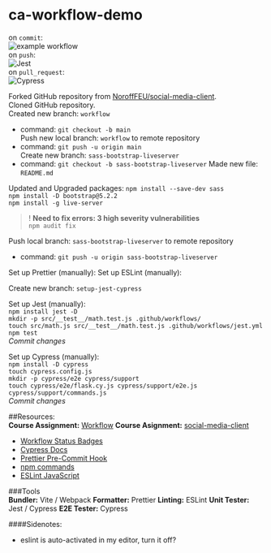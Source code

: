 # ca-workflow-demo

on `commit`:  
![example workflow](https://github.com/github/docs/actions/workflows/main.yml/badge.svg)  
on `push`:    
![Jest](https://github.com/siljeangelvik/hello-jest-github-actions/actions/workflows/jest.yml/badge.svg)  
on `pull_request`:    
![Cypress](https://github.com/siljeangelvik/hello-jest-github-actions/actions/workflows/cypress.yml/badge.svg)

Forked GitHub repository from [NoroffFEU/social-media-client](https://github.com/NoroffFEU/social-media-client).  
Cloned GitHub repository.  
Created new branch: `workflow`

- command: `git checkout -b main`  
  Push new local branch: `workflow` to remote repository
- command: `git push -u origin main`  
  Create new branch: `sass-bootstrap-liveserver`
- command: `git checkout -b sass-bootstrap-liveserver`
  Made new file: `README.md`

Updated and Upgraded packages:
`npm install --save-dev sass`  
`npm install -D bootstrap@5.2.2`  
`npm install -g live-server`
> ! **Need to fix errors: 3 high severity vulnerabilities**  
`npm audit fix`

Push local branch: `sass-bootstrap-liveserver` to remote repository

- command: `git push -u origin sass-bootstrap-liveserver`

Set up Prettier (manually):
Set up ESLint (manually):

Create new branch: `setup-jest-cypress`

Set up Jest (manually):  
`npm install jest -D`  
`mkdir -p src/__test__/math.test.js .github/workflows/`  
`touch src/math.js src/__test__/math.test.js .github/workflows/jest.yml`  
`npm test`  
_Commit changes_

Set up Cypress (manually):  
`npm install -D cypress`   
`touch cypress.config.js`  
`mkdir -p cypress/e2e cypress/support`  
`touch cypress/e2e/flask.cy.js cypress/support/e2e.js cypress/support/commands.js`  
_Commit changes_

##Resources:  
**Course Assignment:** [Workflow](https://noroff-content.gitlab.io/feu/workflow/ca.html)
**Course Asignment:** [social-media-client](https://github.com/NoroffFEU/social-media-client)

* [Workflow Status Badges](https://docs.github.com/en/actions/monitoring-and-troubleshooting-workflows/adding-a-workflow-status-badge)
* [Cypress Docs](https://docs.cypress.io/guides/overview/why-cypress)
* [Prettier Pre-Commit Hook](https://prettier.io/docs/en/precommit.html)
* [npm commands](https://docs.npmjs.com/cli/v7/commands)
* [ESLint JavaScript](https://eslint.org/docs/latest/developer-guide/working-with-rules)

###Tools  
**Bundler:** Vite / Webpack
**Formatter:** Prettier
**Linting:** ESLint
**Unit Tester:** Jest / Cypress
**E2E Tester:** Cypress

####Sidenotes:

* eslint is auto-activated in my editor, turn it off?